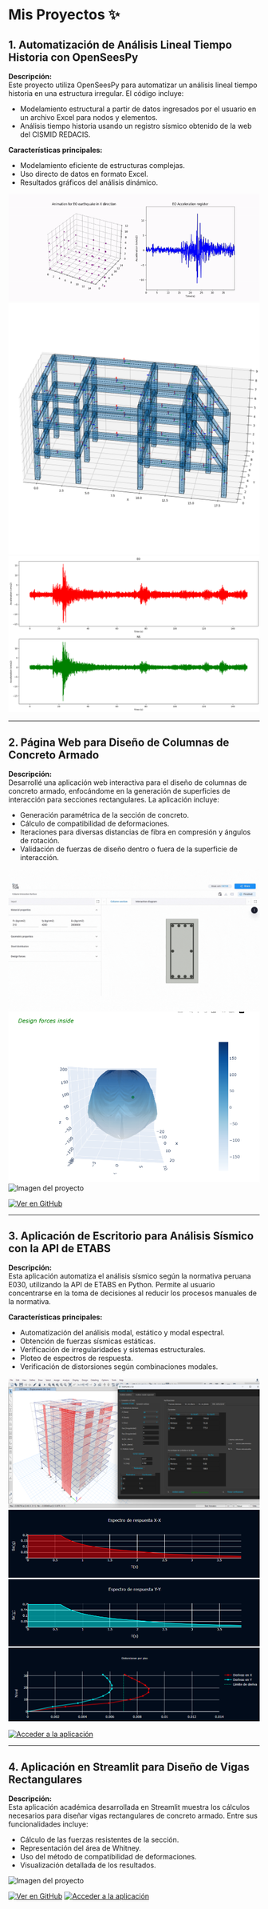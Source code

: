 # Mis Proyectos :sparkles:

## 1. Automatización de Análisis Lineal Tiempo Historia con OpenSeesPy

**Descripción:**  
Este proyecto utiliza OpenSeesPy para automatizar un análisis lineal tiempo historia en una estructura irregular. El código incluye:  
- Modelamiento estructural a partir de datos ingresados por el usuario en un archivo Excel para nodos y elementos.  
- Análisis tiempo historia usando un registro sísmico obtenido de la web del CISMID REDACIS.  

**Características principales:**  
- Modelamiento eficiente de estructuras complejas.  
- Uso directo de datos en formato Excel.  
- Resultados gráficos del análisis dinámico.  

![Imagen del proyecto](assets/img/opensees.gif)
![Imagen del proyecto](assets/img/opensees_1.png)
![Imagen del proyecto](assets/img/opensees_2.png)

---

## 2. Página Web para Diseño de Columnas de Concreto Armado

**Descripción:**  
Desarrollé una aplicación web interactiva para el diseño de columnas de concreto armado, enfocándome en la generación de superficies de interacción para secciones rectangulares. La aplicación incluye:  
- Generación paramétrica de la sección de concreto.  
- Cálculo de compatibilidad de deformaciones.  
- Iteraciones para diversas distancias de fibra en compresión y ángulos de rotación.  
- Validación de fuerzas de diseño dentro o fuera de la superficie de interacción.  

![Imagen del proyecto](assets/img/VIKTOR.gif)
![Imagen del proyecto](assets/img/VIKTOR_2.png)
![Imagen del proyecto](assets/img/VIKTOR3_png)

[![Ver en GitHub](https://via.placeholder.com/150x50/0056A3/FFFFFF?text=Repositorio+en+GitHub)](https://github.com/tu-repositorio)

---

## 3. Aplicación de Escritorio para Análisis Sísmico con la API de ETABS

**Descripción:**  
Esta aplicación automatiza el análisis sísmico según la normativa peruana E030, utilizando la API de ETABS en Python. Permite al usuario concentrarse en la toma de decisiones al reducir los procesos manuales de la normativa.  

**Características principales:**  
- Automatización del análisis modal, estático y modal espectral.  
- Obtención de fuerzas sísmicas estáticas.  
- Verificación de irregularidades y sistemas estructurales.  
- Ploteo de espectros de respuesta.  
- Verificación de distorsiones según combinaciones modales.  

![Imagen del proyecto](assets/img/RAPSAN_1.png)
![Imagen del proyecto](assets/img/RAPSAN_2.png)
![Imagen del proyecto](assets/img/RAPSAN_3.png)
![Imagen del proyecto](assets/img/RAPSAN_4.png)

[![Acceder a la aplicación]([https://via.placeholder.com/150x50/00264D/FFFFFF?text=Aplicación+Web)](https://link-a-tu-app](https://www.linkedin.com/posts/edsonfabcs_anaerlisissaedsmico-automatizaciaejn-estructural-activity-7275571238389878784-sR5u?utm_source=share&utm_medium=member_desktop))

---

## 4. Aplicación en Streamlit para Diseño de Vigas Rectangulares

**Descripción:**  
Esta aplicación académica desarrollada en Streamlit muestra los cálculos necesarios para diseñar vigas rectangulares de concreto armado. Entre sus funcionalidades incluye:  
- Cálculo de las fuerzas resistentes de la sección.  
- Representación del área de Whitney.  
- Uso del método de compatibilidad de deformaciones.  
- Visualización detallada de los resultados.  

![Imagen del proyecto](path/aqui_tu_imagen.gif)

[![Ver en GitHub](https://via.placeholder.com/150x50/00264D/FFFFFF?text=Repositorio+en+GitHub)](https://github.com/tu-repositorio)
[![Acceder a la aplicación](https://via.placeholder.com/150x50/00264D/FFFFFF?text=Aplicación+Web)](https://link-a-tu-app)
